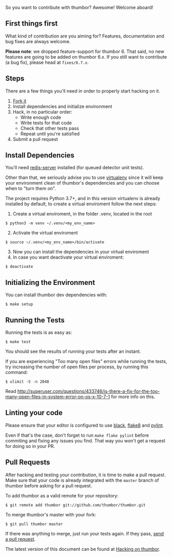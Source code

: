 So you want to contribute with thumbor? Awesome! Welcome aboard!

## First things first

What kind of contribution are you aiming for? Features, documentation and
bug fixes are always welcome.

**Please note**: we dropped feature-support for thumbor 6. That said, no
new features are going to be added on thumbor 6.x. If you still want to
contribute (a bug fix), please head at `fixes/6.7.x`.

## Steps

There are a few things you'll need in order to properly start hacking on it.

1. [Fork it](http://help.github.com/fork-a-repo/)
2. Install dependencies and initialize environment
3. Hack, in no particular order:
   - Write enough code
   - Write tests for that code
   - Check that other tests pass
   - Repeat until you're satisfied
4. Submit a pull request

## Install Dependencies

You'll need [redis-server](https://redis.io)
installed (for queued detector unit tests).

Other than that, we seriously advise you to use
[virtualenv](http://pypi.python.org/pypi/virtualenv) since it will keep
your environment clean of thumbor's dependencies and you can choose when
to "turn them on".

The project requires Python 3.7+, and in this version virtualenv is already installed by default, to create a virtual enviroment follow the next steps:


1. Create a virtual enviroment, in the folder .venv, located in the root
```
$ python3 -m venv ~/.venv/<my_env_name>  
```

2. Activate the virtual enviroment
```
$ source ~/.venv/<my_env_name>/bin/activate
```

3. Now you can install the dependencies in your virtual enviroment
4. In case you want deactivate your virtual enviroment:
```
$ deactivate
```

## Initializing the Environment

You can install thumbor dev dependencies with:

    $ make setup

## Running the Tests

Running the tests is as easy as:

    $ make test

You should see the results of running your tests after an instant.

If you are experiencing "Too many open files" errors while running the
tests, try increasing the number of open files per process, by running
this command:

    $ ulimit -S -n 2048

Read
<http://superuser.com/questions/433746/is-there-a-fix-for-the-too-many-open-files-in-system-error-on-os-x-10-7-1>
for more info on this.

## Linting your code

Please ensure that your editor is configured to use
[black](https://github.com/psf/black),
[flake8](https://flake8.pycqa.org/en/latest/) and
[pylint](https://www.pylint.org/).

Even if that's the case, don't forget to run `make flake pylint` before
commiting and fixing any issues you find. That way you won't get a
request for doing so in your PR.

## Pull Requests

After hacking and testing your contribution, it is time to make a pull
request. Make sure that your code is already integrated with the `master`
branch of thumbor before asking for a pull request.

To add thumbor as a valid remote for your repository:

    $ git remote add thumbor git://github.com/thumbor/thumbor.git

To merge thumbor's master with your fork:

    $ git pull thumbor master

If there was anything to merge, just run your tests again. If they pass,
[send a pull request](https://docs.github.com/en/github/collaborating-with-pull-requests/proposing-changes-to-your-work-with-pull-requests/creating-a-pull-request).

The latest version of this document can be found at [Hacking on thumbor](https://thumbor.readthedocs.io/en/latest/hacking_on_thumbor.html).
